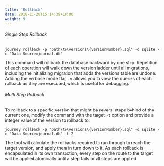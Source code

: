 ```yaml
---
title: 'Rollback'
date: 2018-11-28T15:14:39+10:00
weight: 9
---
```

###### Single Step Rollback
```
journey rollback -p "path\to\versions\{versionNumber}.sql" -d sqlite -c "Data Source=journal.db"
```

This command will rollback the database backward by one step. Repetition of each operation will walk down the version ladder until all migrations, including the initializing migration that adds the versions table are undone. Adding the verbose mode flag `-v` allows you to view the queries of each rollback as they are executed, which is useful for debugging.

###### Multi Step Rollback
To rollback to a specific version that might be several steps behind of the current one, modify the command with the target `-t` option and provide a integer value of the version to rollback to.
```
journey rollback -p "path\to\versions\{versionNumber}.sql" -d sqlite -c "Data Source=journal.db" -t 2
```
The tool will calculate the rollbacks required to run through to reach the target version, and apply them in turn down to it. As each rollback is encapsulated in its own transaction, every step on the route to the target will be applied atomically until a step fails or all steps are applied.  